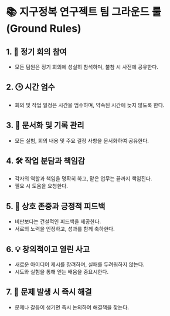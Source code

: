 # 📚 지구정복 연구젝트 팀 그라운드 룰 (Ground Rules)

## 1. 📅 **정기 회의 참여**
- 모든 팀원은 정기 회의에 성실히 참석하며, 불참 시 사전에 공유한다.

## 2. 🕒 **시간 엄수**
- 회의 및 작업 일정은 시간을 엄수하며, 약속된 시간에 늦지 않도록 한다.

## 3. 📂 **문서화 및 기록 관리**
- 모든 실험, 회의 내용 및 주요 결정 사항을 문서화하여 공유한다.

## 4. 🛠️ **작업 분담과 책임감**
- 각자의 역할과 책임을 명확히 하고, 맡은 업무는 끝까지 책임진다.
- 필요 시 도움을 요청한다.

## 5. 🤝 **상호 존중과 긍정적 피드백**
- 비판보다는 건설적인 피드백을 제공한다.
- 서로의 노력을 인정하고, 성과를 함께 축하한다.

## 6. 💡 **창의적이고 열린 사고**
- 새로운 아이디어 제시를 장려하며, 실패를 두려워하지 않는다.
- 시도와 실험을 통해 얻는 배움을 중요시한다.

## 7. 🛑 **문제 발생 시 즉시 해결**
- 문제나 갈등이 생기면 즉시 논의하여 해결책을 찾는다.
